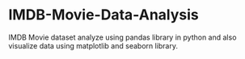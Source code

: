 # IMDB-Movie-Data-Analysis
IMDB Movie dataset analyze using pandas library in python and also visualize data using matplotlib and seaborn library.

